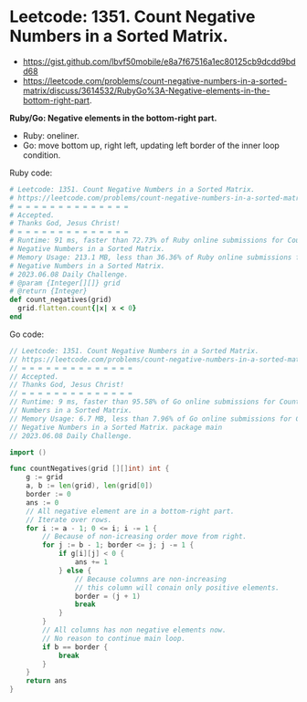 # Leetcode: 1351. Count Negative Numbers in a Sorted Matrix.

- https://gist.github.com/lbvf50mobile/e8a7f67516a1ec80125cb9dcdd9bdd68
- https://leetcode.com/problems/count-negative-numbers-in-a-sorted-matrix/discuss/3614532/RubyGo%3A-Negative-elements-in-the-bottom-right-part.

**Ruby/Go: Negative elements in the bottom-right part.**

- Ruby: oneliner.
- Go: move bottom up, right left, updating left border of the inner loop condition.

Ruby code:
```Ruby
# Leetcode: 1351. Count Negative Numbers in a Sorted Matrix.
# https://leetcode.com/problems/count-negative-numbers-in-a-sorted-matrix/
# = = = = = = = = = = = = = =
# Accepted.
# Thanks God, Jesus Christ!
# = = = = = = = = = = = = = =
# Runtime: 91 ms, faster than 72.73% of Ruby online submissions for Count
# Negative Numbers in a Sorted Matrix.
# Memory Usage: 213.1 MB, less than 36.36% of Ruby online submissions for Count
# Negative Numbers in a Sorted Matrix.
# 2023.06.08 Daily Challenge.
# @param {Integer[][]} grid
# @return {Integer}
def count_negatives(grid)
  grid.flatten.count{|x| x < 0}
end
```

Go code:
```Go
// Leetcode: 1351. Count Negative Numbers in a Sorted Matrix.
// https://leetcode.com/problems/count-negative-numbers-in-a-sorted-matrix/
// = = = = = = = = = = = = = =
// Accepted.
// Thanks God, Jesus Christ!
// = = = = = = = = = = = = = =
// Runtime: 9 ms, faster than 95.58% of Go online submissions for Count Negative
// Numbers in a Sorted Matrix.
// Memory Usage: 6.7 MB, less than 7.96% of Go online submissions for Count
// Negative Numbers in a Sorted Matrix. package main
// 2023.06.08 Daily Challenge.

import ()

func countNegatives(grid [][]int) int {
	g := grid
	a, b := len(grid), len(grid[0])
	border := 0
	ans := 0
	// All negative element are in a bottom-right part.
	// Iterate over rows.
	for i := a - 1; 0 <= i; i -= 1 {
		// Because of non-icreasing order move from right.
		for j := b - 1; border <= j; j -= 1 {
			if g[i][j] < 0 {
				ans += 1
			} else {
				// Because columns are non-increasing
				// this column will conain only positive elements.
				border = (j + 1)
				break
			}
		}
		// All columns has non negative elements now.
		// No reason to continue main loop.
		if b == border {
			break
		}
	}
	return ans
}
```
